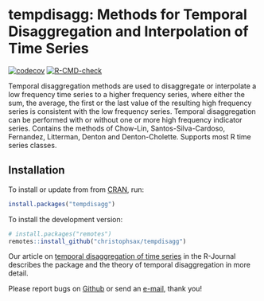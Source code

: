 
<!-- README.md is generated from README.Rmd. Please edit that file -->

# tempdisagg: Methods for Temporal Disaggregation and Interpolation of Time Series

<!-- badges: start -->

[![codecov](https://codecov.io/gh/christophsax/tempdisagg/branch/main/graph/badge.svg?token=4KHDQxkCub)](https://codecov.io/gh/christophsax/tempdisagg)
[![R-CMD-check](https://github.com/christophsax/tempdisagg/actions/workflows/R-CMD-check.yaml/badge.svg)](https://github.com/christophsax/tempdisagg/actions/workflows/R-CMD-check.yaml)
<!-- badges: end -->

Temporal disaggregation methods are used to disaggregate or interpolate
a low frequency time series to a higher frequency series, where either
the sum, the average, the first or the last value of the resulting high
frequency series is consistent with the low frequency series. Temporal
disaggregation can be performed with or without one or more high
frequency indicator series. Contains the methods of Chow-Lin,
Santos-Silva-Cardoso, Fernandez, Litterman, Denton and Denton-Cholette.
Supports most R time series classes.

## Installation

To install or update from from
[CRAN](https://cran.r-project.org/package=tempdisagg), run:

``` r
install.packages("tempdisagg")
```

To install the development version:

``` r
# install.packages("remotes")
remotes::install_github("christophsax/tempdisagg")
```

Our article on [temporal disaggregation of time
series](https://journal.r-project.org/archive/2013-2/sax-steiner.pdf) in
the R-Journal describes the package and the theory of temporal
disaggregation in more detail.

Please report bugs on
[Github](https://github.com/christophsax/tempdisagg) or send an
[e-mail](mailto:christoph.sax@gmail.com), thank you!
